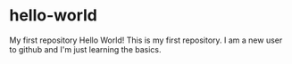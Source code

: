 # hello-world
My first repository
Hello World! This is my first repository. I am a new user to github and I'm just learning the basics.
